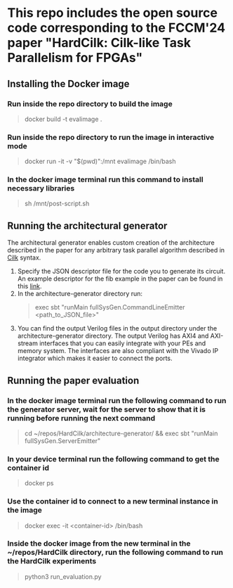 # This repo includes the open source code corresponding to the FCCM'24 paper "HardCilk: Cilk-like Task Parallelism for FPGAs" 

## Installing the Docker image
### Run inside the repo directory to build the image
>docker build -t evalimage .

### Run inside the repo directory to run the image in interactive mode
>docker run -it -v "$(pwd)":/mnt evalimage /bin/bash

### In the docker image terminal run this command to install necessary libraries
>sh /mnt/post-script.sh 

## Running the architectural generator
The architectural generator enables custom creation of the architecture described in the paper for any arbitrary task parallel algorithm described in [Cilk](https://dl.acm.org/doi/10.1145/209937.209958) syntax. 
1. Specify the JSON descriptor file for the code you to generate its circuit. An example descriptor for the fib example in the paper can be found in this [link](https://github.com/Mahfouz-z/HardCilk/blob/main/architecture-generator/taskDescriptors/fibonacci.json).
2. In the architecture-generator directory run:
   > exec sbt "runMain fullSysGen.CommandLineEmitter <path_to_JSON_file>"
3. You can find the output Verilog files in the output directory under the architecture-generator directory. The output Verilog has AXI4 and AXI-stream interfaces that you can easily integrate with your PEs and memory system. The interfaces are also compliant with the Vivado IP integrator which makes it easier to connect the ports.

## Running the paper evaluation
### In the docker image terminal run the following command to run the generator server, wait for the server to show that it is running before running the next command
>cd ~/repos/HardCilk/architecture-generator/ && exec sbt "runMain fullSysGen.ServerEmitter"

### In your device terminal run the following command to get the container id
>docker ps

### Use the container id to connect to a new terminal instance in the image 
> docker exec -it \<container-id\> /bin/bash


### Inside the docker image from the new terminal in the ~/repos/HardCilk directory, run the following command to run the HardCilk experiments
>python3 run_evaluation.py


